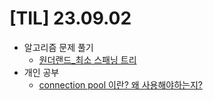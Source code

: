 # [TIL] 23.09.02

* 알고리즘 문제 풀기
    * [원더랜드_최소 스패닝 트리](../java_algorithm/inflearn_algorithm_lecture/src/greedy/원더랜드_PQ/Main.java)
* 개인 공부
  * [connection pool 이란? 왜 사용해야하는지?](../sql/connection_pool.md)
    
